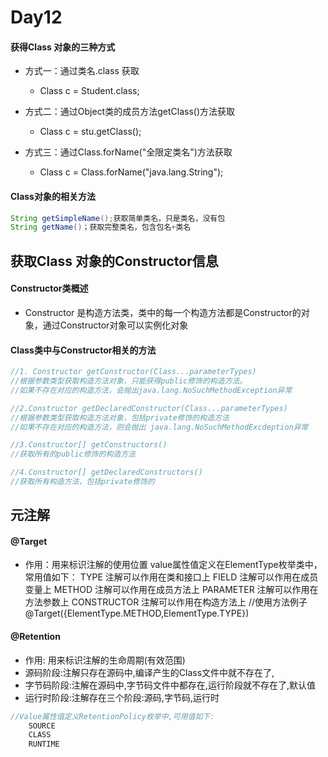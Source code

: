 #   Day12

#### 获得Class 对象的三种方式

* 方式一：通过类名.class 获取
  * Class c = Student.class;



* 方式二：通过Object类的成员方法getClass()方法获取
  * Class c = stu.getClass();



* 方式三：通过Class.forName("全限定类名")方法获取
  * Class c = Class.forName("java.lang.String");





#### Class对象的相关方法

```java
String getSimpleName();获取简单类名，只是类名，没有包
String getName()；获取完整类名，包含包名+类名
```



## 获取Class 对象的Constructor信息

#### Constructor类概述

* Constructor 是构造方法类，类中的每一个构造方法都是Constructor的对象，通过Constructor对象可以实例化对象

#### Class类中与Constructor相关的方法

```java
//1. Constructor getConstructor(Class...parameterTypes)
//根据参数类型获取构造方法对象，只能获得public修饰的构造方法。
//如果不存在对应的构造方法，会抛出java.lang.NoSuchMethodException异常

//2.Constructor getDeclaredConstructor(Class...parameterTypes)
//根据参数类型获取构造方法对象，包括private修饰的构造方法
//如果不存在对应的构造方法，则会抛出 java.lang.NoSuchMethodExcdeption异常

//3.Constructor[] getConstructors()
//获取所有的public修饰的构造方法

//4.Constructor[] getDeclaredConstructors()
//获取所有构造方法，包括private修饰的
```



## 元注解

#### @Target

* 作用：用来标识注解的使用位置
  value属性值定义在ElementType枚举类中，常用值如下：
  TYPE            注解可以作用在类和接口上
  FIELD           注解可以作用在成员变量上
  METHOD      注解可以作用在成员方法上
  PARAMETER      注解可以作用在方法参数上
  CONSTRUCTOR   注解可以作用在构造方法上
  //使用方法例子
  @Target({ElementType.METHOD,ElementType.TYPE})

#### @Retention

* 作用: 用来标识注解的生命周期(有效范围)
* 源码阶段:注解只存在源码中,编译产生的Class文件中就不存在了,
* 字节码阶段:注解在源码中,字节码文件中都存在,运行阶段就不存在了,默认值
* 运行时阶段:注解存在三个阶段:源码,字节码,运行时

```java
//Value属性值定义RetentionPolicy枚举中,可用值如下:
	SOURCE
	CLASS
	RUNTIME
```


